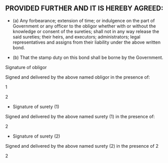 ## PROVIDED FURTHER AND IT IS HEREBY AGREED:

- (a) Any forbearance; extension of time; or indulgence on the part of Government or any officer to the obligor whether with or without the knowledge or consent of the sureties; shall not in any way release the said sureties; their heirs, and executors; administrators; legal representatives and assigns from their liability under the above written bond.

- (b) That the stamp duty on this bond shall be borne by the Government.

Signature of obligor

Signed and delivered by the above named obligor in the presence of:

1

2

- Signature of surety (1)

Signed and delivered by the above named surety (1) in the presence of:

2

- Signature of surety (2)

Signed and delivered by the above named surety (2) in the presence of 2

2
